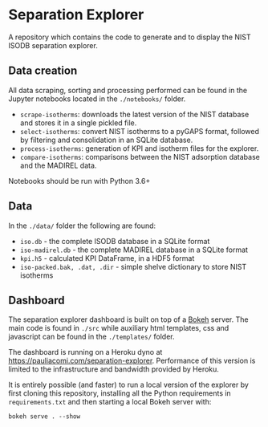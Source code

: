 # Separation Explorer

A repository which contains the code to generate and to 
display the NIST ISODB separation explorer.

## Data creation

All data scraping, sorting and processing performed can be found
in the Jupyter notebooks located in the `./notebooks/` folder.

* `scrape-isotherms`: downloads the latest version of the NIST database
  and stores it in a single pickled file.
* `select-isotherms`: convert NIST isotherms to a pyGAPS format, followed
  by filtering and consolidation in an SQLite database. 
* `process-isotherms`: generation of KPI and isotherm files for the explorer.
* `compare-isotherms`: comparisons between the NIST adsorption database and 
  the MADIREL data.

Notebooks should be run with Python 3.6+

## Data

In the `./data/` folder the following are found:

* `iso.db` - the complete ISODB database in a SQLite format
* `iso-madirel.db` - the complete MADIREL database in a SQLite format
* `kpi.h5` - calculated KPI DataFrame, in a HDF5 format
* `iso-packed.bak, .dat, .dir` - simple shelve dictionary to store NIST isotherms

## Dashboard

The separation explorer dashboard is built on top of a [Bokeh](https://bokeh.pydata.org/)
server. The main code is found in `./src` while auxiliary html templates,
css and javascript can be found in the `./templates/` folder.

The dashboard is running on a Heroku dyno at <https://pauliacomi.com/separation-explorer>.
Performance of this version is limited to the infrastructure and bandwidth provided by Heroku.

It is entirely possible (and faster) to run a local version of the explorer
by first cloning this repository, installing all the Python requirements in
`requirements.txt` and then starting a local Bokeh server with:

```
bokeh serve . --show
```
